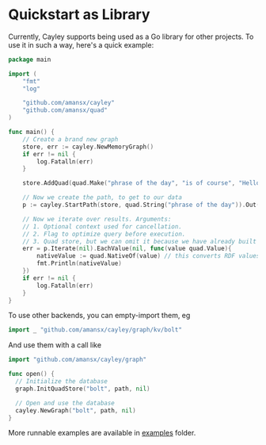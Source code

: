 # Quickstart as Library

Currently, Cayley supports being used as a Go library for other projects. To use it in such a way, here's a quick example:

```go
package main

import (
    "fmt"
    "log"

    "github.com/amansx/cayley"
    "github.com/amansx/quad"
)

func main() {
    // Create a brand new graph
    store, err := cayley.NewMemoryGraph()
    if err != nil {
        log.Fatalln(err)
    }

    store.AddQuad(quad.Make("phrase of the day", "is of course", "Hello World!", nil))

    // Now we create the path, to get to our data
    p := cayley.StartPath(store, quad.String("phrase of the day")).Out(quad.String("is of course"))

    // Now we iterate over results. Arguments:
    // 1. Optional context used for cancellation.
    // 2. Flag to optimize query before execution.
    // 3. Quad store, but we can omit it because we have already built path with it.
    err = p.Iterate(nil).EachValue(nil, func(value quad.Value){
        nativeValue := quad.NativeOf(value) // this converts RDF values to normal Go types
        fmt.Println(nativeValue)
    })
    if err != nil {
        log.Fatalln(err)
    }
}
```

To use other backends, you can empty-import them, eg

```go
import _ "github.com/amansx/cayley/graph/kv/bolt"
```

And use them with a call like

```go
import "github.com/amansx/cayley/graph"

func open() {
  // Initialize the database
  graph.InitQuadStore("bolt", path, nil)

  // Open and use the database
  cayley.NewGraph("bolt", path, nil)
}
```

More runnable examples are available in [examples](https://github.com/amansx/cayley/tree/87c9c341848b59924a054ebc2dd0f2bf8c57c6a9/examples/README.md) folder.

